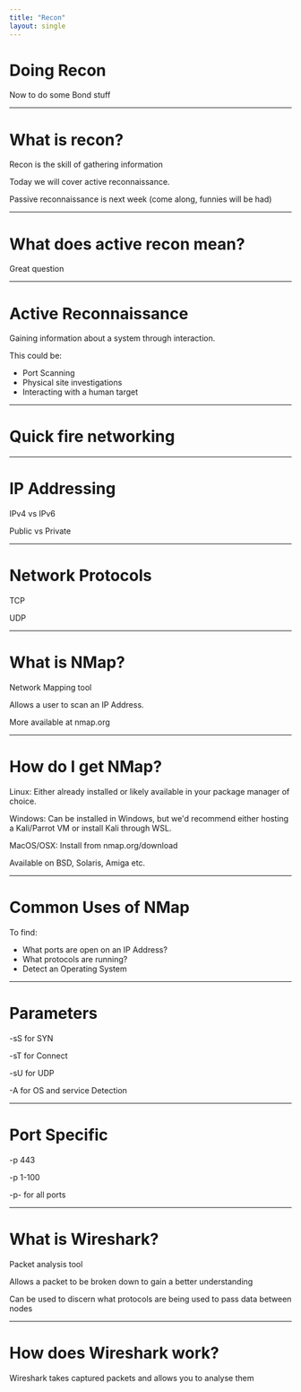 ```yaml
---
title: "Recon"
layout: single
---
```


# Doing Recon

Now to do some Bond stuff

---

# What is recon?

Recon is the skill of gathering information

Today we will cover active reconnaissance.

Passive reconnaissance is next week (come along, funnies will be had)

---

# What does active recon mean?

Great question

---

# Active Reconnaissance

Gaining information about a system through interaction.

This could be:

- Port Scanning
- Physical site investigations
- Interacting with a human target

---

# Quick fire networking

---

# IP Addressing

IPv4 vs IPv6

Public vs Private

---

# Network Protocols

TCP

UDP

---

# What is NMap?

Network Mapping tool

Allows a user to scan an IP Address.

More available at nmap.org

---

# How do I get NMap?

Linux: Either already installed or likely available in your package manager of choice.

Windows: Can be installed in Windows, but we'd recommend either hosting a Kali/Parrot VM or install Kali through WSL.

MacOS/OSX: Install from nmap.org/download

Available on BSD, Solaris, Amiga etc.

---

# Common Uses of NMap

To find:

- What ports are open on an IP Address?
- What protocols are running?
- Detect an Operating System

---

# Parameters

-sS for SYN

-sT for Connect

-sU for UDP

-A for OS and service Detection

---

# Port Specific

-p 443

-p 1-100

-p- for all ports

---

# What is Wireshark?

Packet analysis tool

Allows a packet to be broken down to gain a better understanding

Can be used to discern what protocols are being used to pass data between nodes

---

# How does Wireshark work?

Wireshark takes captured packets and allows you to analyse them


